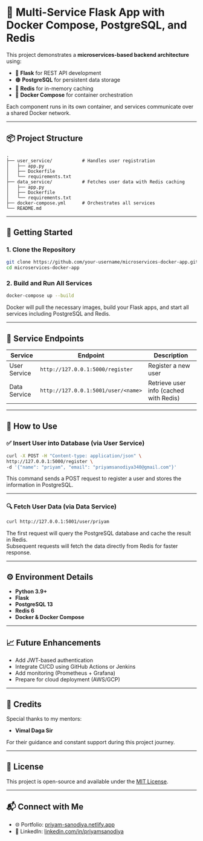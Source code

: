 
# 🐳 Multi-Service Flask App with Docker Compose, PostgreSQL, and Redis

This project demonstrates a **microservices-based backend architecture** using:

- 🔹 **Flask** for REST API development  
- 🟠 **PostgreSQL** for persistent data storage  
- 🔵 **Redis** for in-memory caching  
- 🐳 **Docker Compose** for container orchestration  

Each component runs in its own container, and services communicate over a shared Docker network.

---

## 📦 Project Structure

```
.
├── user_service/           # Handles user registration
│   ├── app.py
│   ├── Dockerfile
│   └── requirements.txt
├── data_service/           # Fetches user data with Redis caching
│   ├── app.py
│   ├── Dockerfile
│   └── requirements.txt
├── docker-compose.yml      # Orchestrates all services
└── README.md
```

---

## 🚀 Getting Started

### 1. Clone the Repository

```bash
git clone https://github.com/your-username/microservices-docker-app.git
cd microservices-docker-app
```

### 2. Build and Run All Services

```bash
docker-compose up --build
```

Docker will pull the necessary images, build your Flask apps, and start all services including PostgreSQL and Redis.

---

## 🔗 Service Endpoints

| Service        | Endpoint                            | Description                          |
|----------------|-------------------------------------|--------------------------------------|
| User Service   | `http://127.0.0.1:5000/register`    | Register a new user                  |
| Data Service   | `http://127.0.0.1:5001/user/<name>` | Retrieve user info (cached with Redis) |

---

## 🧪 How to Use

### ✅ Insert User into Database (via User Service)

```bash
curl -X POST -H "Content-type: application/json" \
http://127.0.0.1:5000/register \
-d '{"name": "priyam", "email": "priyamsanodiya340@gmail.com"}'
```

This command sends a POST request to register a user and stores the information in PostgreSQL.

---

### 🔍 Fetch User Data (via Data Service)

```bash
curl http://127.0.0.1:5001/user/priyam
```

The first request will query the PostgreSQL database and cache the result in Redis.  
Subsequent requests will fetch the data directly from Redis for faster response.

---

## ⚙️ Environment Details

- **Python 3.9+**
- **Flask**
- **PostgreSQL 13**
- **Redis 6**
- **Docker & Docker Compose**

---

## 📈 Future Enhancements

- Add JWT-based authentication
- Integrate CI/CD using GitHub Actions or Jenkins
- Add monitoring (Prometheus + Grafana)
- Prepare for cloud deployment (AWS/GCP)

---

## 🙏 Credits

Special thanks to my mentors:

- **Vimal Daga Sir**


For their guidance and constant support during this project journey.

---

## 📎 License

This project is open-source and available under the [MIT License](LICENSE).

---

## 📬 Connect with Me

- 🌐 Portfolio: [priyam-sanodiya.netlify.app](https://priyam-sanodiya.netlify.app/)
- 💼 LinkedIn: [linkedin.com/in/priyamsanodiya](https://www.linkedin.com/in/priyam-sanodiya/)
